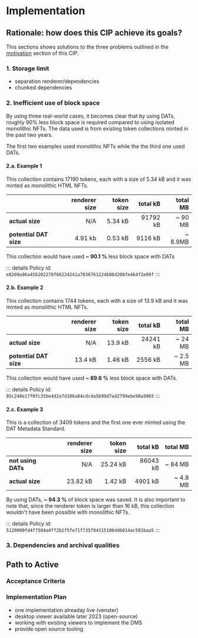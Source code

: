 # Implementation

## Rationale: how does this CIP achieve its goals?

This sections shows solutions to the three problems outlined in the [motivation](/dat-metadata-standard.html#motivation-why-is-this-cip-necessary) section of this CIP. 

### **1**. Storage limit

  - separation renderer/dependencies
  - chunked dependencies

### **2**. Inefficient use of block space

By using three real-world cases, it becomes clear that by using DATs, roughly 90% less block space is required compared to using isolated monolithic NFTs. The data used is from existing token collections minted in the past two years.

The first two examples used monolithic NFTs while the the third one used DATs.

#### **2.a.** Example 1

This collection contains 17190 tokens, each with a size of 5.34 kB and it was minted as monolithic HTML NFTs.

|                        | renderer size | token size | total kB | total MB | 
| ---------------------- | ------------: | ---------: | -------: | -------: |
| **actual size**        |           N/A |    5.34 kB | 91792 kB |  ~ 90 MB |
| **potential DAT size** |       4.91 kb |    0.53 kB |  9116 kB |  ~ 8.9MB |

This collection would have used **~ 90.1 %** less block space with DATs

::: details
Policy id: `e8209a96a456202276f66224241a703676122d606d208fe464f2e09f`
:::

#### **2.b.** Example 2

This collection contains 1744 tokens, each with a size of 13.9 kB and it was minted as monolithic HTML NFTs.

|                        | renderer size | token size | total kB | total MB  | 
| ---------------------- | ------------: | ---------: | -------: | --------: |
| **actual size**        |           N/A |    13.9 kB | 24241 kB |   ~ 24 MB |
| **potential DAT size** |       13.4 kB |    1.46 kB |  2556 kB |  ~ 2.5 MB |

This collection would have used **~ 89.6 %** less block space with DATs.

::: details
Policy id: `95c248e17f0fc35be4d2a7d186a84cdcda5b99d7ad2799ebe98a9865`
:::

#### **2.c.** Example 3

This is a collection of 3409 tokens and the first one ever minted using the DAT Metadata Standard.

|                    | renderer size | token size | total kB | total MB  | 
| ------------------ | ------------: | ---------: | -------: | --------: |
| **not using DATs** |           N/A |   25.24 kB | 86043 kB |   ~ 84 MB |
| **actual size**    |      23.82 kB |    1.42 kB |  4901 kB |  ~ 4.8 MB |

By using DATs, **~ 94.3 %** of block space was saved. It is also important to note that, since the renderer token is larger than 16 kB, this collection wouldn't have been possible with monolithic NFTs.

::: details
Policy id: `5120000fd4f7584a4ff2b2f5fe71f735f84315106dd6014ac581baa5`
:::

### **3**. Dependencies and archival qualities


## Path to Active

### Acceptance Criteria
<!-- Describes what are the acceptance criteria whereby a proposal becomes 'Active' -->

### Implementation Plan

- one implementation alreaday live (venster)
- desktop viewer available later 2023 (open-source) 
- working with existing viewers to implement the DMS
- provide open source tooling 